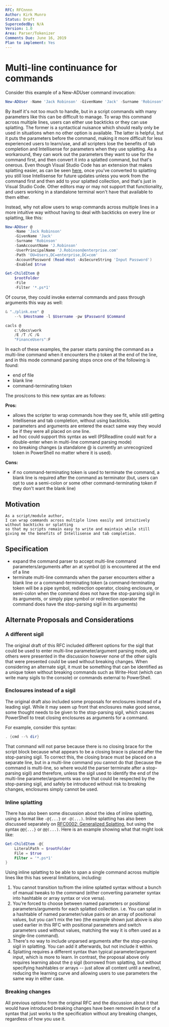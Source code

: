 ```yaml
---
RFC: RFCnnnn
Author: Kirk Munro
Status: Draft
SupercededBy: N/A
Version: 1.0
Area: Parser/Tokenizer
Comments Due: June 16, 2019
Plan to implement: Yes
---
```


# Multi-line continuance for commands

Consider this example of a New-ADUser command invocation:

```PowerShell
New-ADUser -Name 'Jack Robinson' -GivenName 'Jack' -Surname 'Robinson' -SamAccountName 'J.Robinson' -UserPrincipalName 'J.Robinson@enterprise.com' -Path 'OU=Users,DC=enterprise,DC=com' -AccountPassword (Read-Host -AsSecureString 'Input Password') -Enabled $true
```

By itself it's not too much to handle, but in a script commands with many parameters like this can be difficult to manage. To wrap this command across multiple lines, users can either use backticks or they can use splatting. The former is a syntactical nuisance which should really only be used in situations when no other option is available. The latter is helpful, but it puts the parameters before the command, making it more difficult for less experienced users to learn/use, and all scripters lose the benefits of tab completion and Intellisense for parameters when they use splatting. As a workaround, they can work out the parameters they want to use for the command first, and then convert it into a splatted command, but that's onerous. Even though Visual Studio Code has an extension that makes splatting easier, as can be seen [here](https://sqldbawithabeard.com/2018/03/11/easily-splatting-powershell-with-vs-code/), once you've converted to splatting you still lose Intellisense for future updates unless you work from the command first and then add to your splatted collection, and that's just in Visual Studio Code. Other editors may or may not support that functionality, and users working in a standalone terminal won't have that available to them either.

Instead, why not allow users to wrap commands across multiple lines in a more intuitive way without having to deal with backticks on every line or splatting, like this:

```PowerShell
New-ADUser @
    -Name 'Jack Robinson'
    -GivenName 'Jack'
    -Surname 'Robinson'
    -SamAccountName 'J.Robinson'
    -UserPrincipalName 'J.Robinson@enterprise.com'
    -Path 'OU=Users,DC=enterprise,DC=com'
    -AccountPassword (Read-Host -AsSecureString 'Input Password')
    -Enabled $true

Get-ChildItem @
    $rootFolder
    -File
    -Filter '*.ps*1'

```

Of course, they could invoke external commands and pass through arguments this way as well:

```PowerShell
& "./plink.exe" @
    --% $Hostname -l $Username -pw $Password $Command

cacls @
    c:\docs\work
    /E /T /C /G
    "FinanceUsers":F

```

In each of these examples, the parser starts parsing the command as a multi-line command when it encounters the `@` token at the end of the line, and in this mode command parsing stops once one of the following is found:

* end of file
* blank line
* command-terminating token

The pros/cons to this new syntax are as follows:

**Pros:**

* allows the scripter to wrap commands how they see fit, while still getting Intellisense and tab completion, without using backticks.
* parameters and arguments are entered the exact same way they would be if they were all placed on one line.
* ad hoc could support this syntax as well (PSReadline could wait for a double-enter when in multi-line command parsing mode)
* no breaking changes (a standalone @ is currently an unrecognized token in PowerShell no matter where it is used).

**Cons:**

* if no command-terminating token is used to terminate the command, a blank line is required after the command as terminator (but, users can opt to use a semi-colon or some other command-terminating token if they don't want the blank line)

## Motivation

    As a script/module author,
    I can wrap commands across multiple lines easily and intuitively without backticks or splatting
    so that my scripts remain easy to write and maintain while still giving me the benefits of Intellisense and tab completion.

## Specification

* expand the command parser to accept multi-line command parameters/arguments after an at symbol (`@`) is encountered at the end of a line
* terminate multi-line commands when the parser encounters either a blank line or a command-terminating token (a command-terminating token will be a pipe symbol, redirection operator, closing enclosure, or semi-colon when the command does not have the stop-parsing sigil in its arguments, or simply pipe symbol or redirection operator the command does have the stop-parsing sigil in its arguments)

## Alternate Proposals and Considerations

### A different sigil

The original draft of this RFC included different options for the sigil that could be used to enter multi-line parameter/argument parsing mode, and others were presented in the discussion however none of the other sigils that were presented could be used without breaking changes. When considering an alternate sigil, it must be something that can be identified as a unique token without breaking commands such as Write-Host (which can write many sigils to the console) or commands external to PowerShell.

### Enclosures instead of a sigil

The original draft also included some proposals for enclosures instead of a leading sigil. While it may seem up front that enclosures make good sense, some thought needs to be given to the stop-parsing sigil, which causes PowerShell to treat closing enclosures as arguments for a command.

For example, consider this syntax:

```PowerShell
. {cmd --% dir}
```

That command will not parse because there is no closing brace for the script block because what appears to be a closing brace is placed after the stop-parsing sigil. To correct this, the closing brace must be placed on a separate line, but in a multi-line command you cannot do that (because the command is multi-line, so where would the parser terminate after a stop-parsing sigil) and therefore, unless the sigil used to identify the end of the multi-line parameter/arguments was one that could be respected by the stop-parsing sigil, and safely be introduced without risk to breaking changes, enclosures simply cannot be used.

### Inline splatting

There has also been some discussion about the idea of inline splatting, using a format like `-@{...}` or `-@(...)`. Inline splatting has also been discussed separately on [RFC0002: Generalized Splatting](https://github.com/PowerShell/PowerShell-RFC/blob/master/2-Draft-Accepted/RFC0002-Generalized-Splatting.md), but using the syntax `@@{...}` or `@@(...)`. Here is an example showing what that might look like:

```PowerShell
Get-ChildItem -@{
    LiteralPath = $rootFolder
    File = $true
    Filter = '*.ps*1'
}
```

Using inline splatting to be able to span a single command across multiple lines like this has several limitations, including:

1. You cannot transition to/from the inline splatted syntax without a bunch of manual tweaks to the command (either converting parameter syntax into hashtable or array syntax or vice versa).
1. You're forced to choose between named parameters or positional parameters/arguments for each splatted collection. i.e. You can splat in a hashtable of named parameter/value pairs or an array of positional values, but you can't mix the two (the example shown just above is also used earlier in this RFC with positional parameters and switch parameters used without values, matching the way it is often used as a single-line command).
1. There's no way to include unparsed arguments after the stop-parsing sigil in splatting. You can add it afterwards, but not include it within.
1. Splatting requires a different syntax than typical parameter/argument input, which is more to learn. In contrast, the proposal above only requires learning about the `@` sigil (borrowed from splatting, but without specifying hashtables or arrays -- just allow all content until a newline), reducing the learning curve and allowing users to use parameters the same way in either case.

### Breaking changes

All previous options from the original RFC and the discussion about it that would have introduced breaking changes have been removed in favor of a syntax that just works to the specification without any breaking changes, regardless of how you use it.
